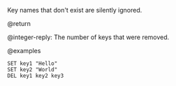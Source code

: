 Key names that don't exist are silently ignored.

@return

@integer-reply: The number of keys that were removed.

@examples

```cli
SET key1 "Hello"
SET key2 "World"
DEL key1 key2 key3
```
